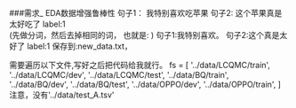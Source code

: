 ###需求_ EDA数据增强鲁棒性
句子1： 我特别喜欢吃苹果     句子2:  这个苹果真是太好吃了  label:1    
         (先做分词，然后去掉相同的词， 也就是: ) 
句子1:我特别喜欢。 句子2:这个真是太好了 label:1  保存到:new_data.txt， 


需要遍历以下文件,写好之后把代码给我就行。
fs = [
      '../data/LCQMC/train',
      '../data/LCQMC/dev',
     '../data/LCQMC/test',
    '../data/BQ/train',
    '../data/BQ/dev',
    '../data/BQ/test',
    '../data/OPPO/dev',
    '../data/OPPO/train',
] 
注意，没有'../data/test_A.tsv'